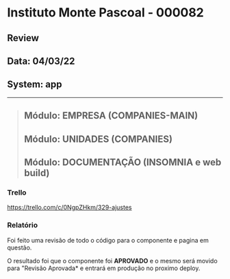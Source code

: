 # Instituto Monte Pascoal - 000082

## **Review**
## Data: 04/03/22 
## System: app

***

> ## Módulo: EMPRESA (COMPANIES-MAIN)   
> ## Módulo: UNIDADES (COMPANIES)   
> ## Módulo: DOCUMENTAÇÃO (INSOMNIA e web build)   

### Trello
https://trello.com/c/0NgpZHkm/329-ajustes  

### Relatório  
Foi feito uma revisão de todo o código para o componente e pagina em questão.  

O resultado foi que o componente foi **APROVADO** e o mesmo será movido para "Revisão Aprovada* e entrará em produção no proximo deploy.  

<!-- O resultado foi que a revisão foi **REPROVADA**, sendo necessário alguns ajustes para conclusão.

Segue a lista dos ajustes necessários:

- **EMPRESA**
  - Para o put, não é atualizado o `comStatus`, o status nunca será atualizado por API
- **DOCUMENTAÇÃO**
  - EMPRESA - Retirar `comStatus` do JSON de exemplo e da Docs -->